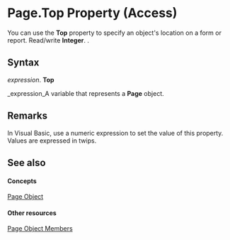 
# Page.Top Property (Access)

You can use the  **Top** property to specify an object's location on a form or report. Read/write **Integer**. .


## Syntax

 _expression_. **Top**

 _expression_A variable that represents a  **Page** object.


## Remarks

In Visual Basic, use a numeric expression to set the value of this property. Values are expressed in twips.


## See also


#### Concepts


 [Page Object](6351b0ea-bd07-5ee6-ea20-0d410e09d939.md)
#### Other resources


 [Page Object Members](8d4078db-389b-b9a6-00b1-7be0f1102808.md)
